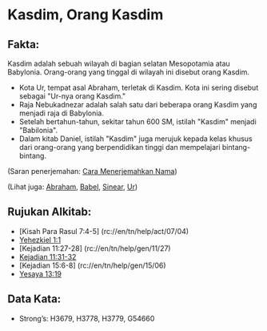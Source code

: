 # Kasdim, Orang Kasdim

## Fakta: 

Kasdim adalah sebuah wilayah di bagian selatan Mesopotamia atau Babylonia. Orang-orang yang tinggal di wilayah ini disebut orang Kasdim. 

* Kota Ur, tempat asal Abraham, terletak di Kasdim. Kota ini sering disebut sebagai "Ur-nya orang Kasdim."
* Raja Nebukadnezar adalah salah satu dari beberapa orang Kasdim yang menjadi raja di Babylonia.
* Setelah bertahun-tahun, sekitar tahun 600 SM, istilah "Kasdim" menjadi "Babilonia".
* Dalam kitab Daniel, istilah "Kasdim" juga merujuk kepada kelas khusus dari orang-orang yang berpendidikan tinggi dan mempelajari bintang-bintang. 

(Saran penerjemahan: [Cara Menerjemahkan Nama](rc://en/ta/man/translate/translate-names)) 

(Lihat juga: [Abraham](../names/abraham.md), [Babel](../names/babylon.md), [Sinear](../names/shinar.md), [Ur](../names/ur.md)) 

## Rujukan Alkitab:

* [Kisah Para Rasul 7:4-5] (rc://en/tn/help/act/07/04)
* [Yehezkiel 1:1](rc://en/tn/help/ezk/01/01)
* [Kejadian 11:27-28] (rc://en/tn/help/gen/11/27)
* [Kejadian 11:31-32](rc://en/tn/help/gen/11/31)
* [Kejadian 15:6-8] (rc://en/tn/help/gen/15/06)
* [Yesaya 13:19](rc://en/tn/help/isa/13/19) 

## Data Kata:

* Strong’s: H3679, H3778, H3779, G54660
